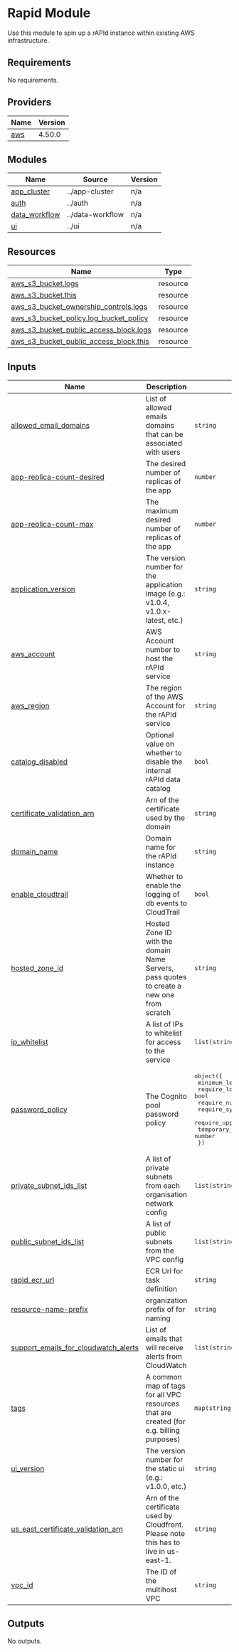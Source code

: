 # Rapid Module

Use this module to spin up a rAPId instance within existing AWS infrastructure.

<!-- BEGINNING OF PRE-COMMIT-TERRAFORM DOCS HOOK -->
## Requirements

No requirements.

## Providers

| Name | Version |
|------|---------|
| <a name="provider_aws"></a> [aws](#provider\_aws) | 4.50.0 |

## Modules

| Name | Source | Version |
|------|--------|---------|
| <a name="module_app_cluster"></a> [app\_cluster](#module\_app\_cluster) | ../app-cluster | n/a |
| <a name="module_auth"></a> [auth](#module\_auth) | ../auth | n/a |
| <a name="module_data_workflow"></a> [data\_workflow](#module\_data\_workflow) | ../data-workflow | n/a |
| <a name="module_ui"></a> [ui](#module\_ui) | ../ui | n/a |

## Resources

| Name | Type |
|------|------|
| [aws_s3_bucket.logs](https://registry.terraform.io/providers/hashicorp/aws/latest/docs/resources/s3_bucket) | resource |
| [aws_s3_bucket.this](https://registry.terraform.io/providers/hashicorp/aws/latest/docs/resources/s3_bucket) | resource |
| [aws_s3_bucket_ownership_controls.logs](https://registry.terraform.io/providers/hashicorp/aws/latest/docs/resources/s3_bucket_ownership_controls) | resource |
| [aws_s3_bucket_policy.log_bucket_policy](https://registry.terraform.io/providers/hashicorp/aws/latest/docs/resources/s3_bucket_policy) | resource |
| [aws_s3_bucket_public_access_block.logs](https://registry.terraform.io/providers/hashicorp/aws/latest/docs/resources/s3_bucket_public_access_block) | resource |
| [aws_s3_bucket_public_access_block.this](https://registry.terraform.io/providers/hashicorp/aws/latest/docs/resources/s3_bucket_public_access_block) | resource |

## Inputs

| Name | Description | Type | Default | Required |
|------|-------------|------|---------|:--------:|
| <a name="input_allowed_email_domains"></a> [allowed\_email\_domains](#input\_allowed\_email\_domains) | List of allowed emails domains that can be associated with users | `string` | n/a | yes |
| <a name="input_app-replica-count-desired"></a> [app-replica-count-desired](#input\_app-replica-count-desired) | The desired number of replicas of the app | `number` | `1` | no |
| <a name="input_app-replica-count-max"></a> [app-replica-count-max](#input\_app-replica-count-max) | The maximum desired number of replicas of the app | `number` | `2` | no |
| <a name="input_application_version"></a> [application\_version](#input\_application\_version) | The version number for the application image (e.g.: v1.0.4, v1.0.x-latest, etc.) | `string` | `"v6.0.1"` | no |
| <a name="input_aws_account"></a> [aws\_account](#input\_aws\_account) | AWS Account number to host the rAPId service | `string` | n/a | yes |
| <a name="input_aws_region"></a> [aws\_region](#input\_aws\_region) | The region of the AWS Account for the rAPId service | `string` | n/a | yes |
| <a name="input_catalog_disabled"></a> [catalog\_disabled](#input\_catalog\_disabled) | Optional value on whether to disable the internal rAPId data catalog | `bool` | `false` | no |
| <a name="input_certificate_validation_arn"></a> [certificate\_validation\_arn](#input\_certificate\_validation\_arn) | Arn of the certificate used by the domain | `string` | `""` | no |
| <a name="input_domain_name"></a> [domain\_name](#input\_domain\_name) | Domain name for the rAPId instance | `string` | n/a | yes |
| <a name="input_enable_cloudtrail"></a> [enable\_cloudtrail](#input\_enable\_cloudtrail) | Whether to enable the logging of db events to CloudTrail | `bool` | `true` | no |
| <a name="input_hosted_zone_id"></a> [hosted\_zone\_id](#input\_hosted\_zone\_id) | Hosted Zone ID with the domain Name Servers, pass quotes to create a new one from scratch | `string` | `""` | no |
| <a name="input_ip_whitelist"></a> [ip\_whitelist](#input\_ip\_whitelist) | A list of IPs to whitelist for access to the service | `list(string)` | n/a | yes |
| <a name="input_password_policy"></a> [password\_policy](#input\_password\_policy) | The Cognito pool password policy | <pre>object({<br>    minimum_length                   = number<br>    require_lowercase                = bool<br>    require_numbers                  = bool<br>    require_symbols                  = bool<br>    require_uppercase                = bool<br>    temporary_password_validity_days = number<br>  })</pre> | <pre>{<br>  "minimum_length": 8,<br>  "require_lowercase": true,<br>  "require_numbers": true,<br>  "require_symbols": true,<br>  "require_uppercase": true,<br>  "temporary_password_validity_days": 7<br>}</pre> | no |
| <a name="input_private_subnet_ids_list"></a> [private\_subnet\_ids\_list](#input\_private\_subnet\_ids\_list) | A list of private subnets from each organisation network config | `list(string)` | n/a | yes |
| <a name="input_public_subnet_ids_list"></a> [public\_subnet\_ids\_list](#input\_public\_subnet\_ids\_list) | A list of public subnets from the VPC config | `list(string)` | n/a | yes |
| <a name="input_rapid_ecr_url"></a> [rapid\_ecr\_url](#input\_rapid\_ecr\_url) | ECR Url for task definition | `string` | `"public.ecr.aws/no10-rapid/api"` | no |
| <a name="input_resource-name-prefix"></a> [resource-name-prefix](#input\_resource-name-prefix) | organization prefix of for naming | `string` | n/a | yes |
| <a name="input_support_emails_for_cloudwatch_alerts"></a> [support\_emails\_for\_cloudwatch\_alerts](#input\_support\_emails\_for\_cloudwatch\_alerts) | List of emails that will receive alerts from CloudWatch | `list(string)` | n/a | yes |
| <a name="input_tags"></a> [tags](#input\_tags) | A common map of tags for all VPC resources that are created (for e.g. billing purposes) | `map(string)` | <pre>{<br>  "Resource": "data-f1-rapid"<br>}</pre> | no |
| <a name="input_ui_version"></a> [ui\_version](#input\_ui\_version) | The version number for the static ui (e.g.: v1.0.0, etc.) | `string` | `"v6.0.1"` | no |
| <a name="input_us_east_certificate_validation_arn"></a> [us\_east\_certificate\_validation\_arn](#input\_us\_east\_certificate\_validation\_arn) | Arn of the certificate used by Cloudfront. Please note this has to live in us-east-1. | `string` | `""` | no |
| <a name="input_vpc_id"></a> [vpc\_id](#input\_vpc\_id) | The ID of the multihost VPC | `string` | n/a | yes |

## Outputs

No outputs.
<!-- END OF PRE-COMMIT-TERRAFORM DOCS HOOK -->
